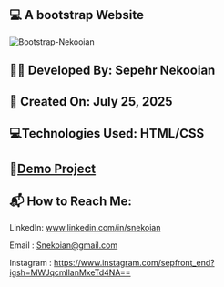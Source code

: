 ## 💻 A bootstrap Website


![Bootstrap-Nekooian](https://github.com/user-attachments/assets/60cea36e-7a6b-4e02-99ae-011ee6c19590)


## 👨‍💻 Developed By: Sepehr Nekooian

## 📅 Created On: July 25, 2025

## 💻Technologies Used: HTML/CSS 

## 🔗[Demo Project](https://sepehrnekooian.github.io/Bootstrap-Web/index.bootstrap.html)

## 📬 How to Reach Me:

LinkedIn: www.linkedin.com/in/snekoian

Email : Snekoian@gmail.com

Instagram : https://www.instagram.com/sepfront_end?igsh=MWJqcmllanMxeTd4NA==
